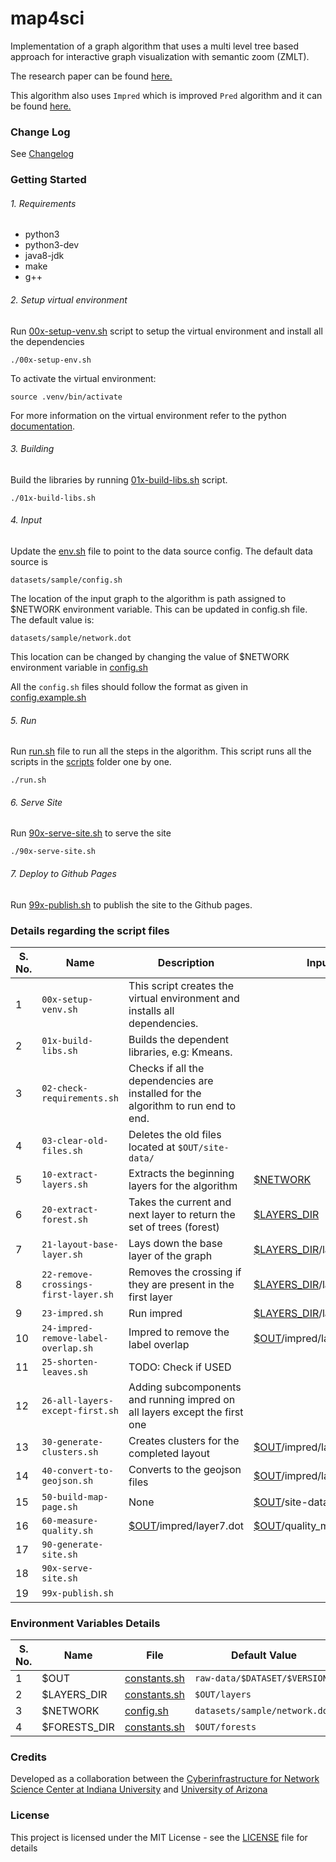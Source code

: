 # map4sci

Implementation of a graph algorithm that uses a multi level tree based approach for interactive graph visualization with semantic zoom (ZMLT).

The research paper can be found [here.](https://arxiv.org/pdf/1906.05996.pdf)

This algorithm also uses `Impred` which is improved `Pred` algorithm and it can be found [here.](https://hal.inria.fr/inria-00605921/document)

### Change Log

See [Changelog](CHANGELOG.md)

### Getting Started

###### 1. Requirements

* python3
* python3-dev
* java8-jdk
* make
* g++


###### 2. Setup virtual environment
Run [00x-setup-venv.sh](scripts/00x-setup-venv.sh) </a> script to setup the virtual environment and install all the dependencies

	./00x-setup-env.sh

To activate the virtual environment:

	source .venv/bin/activate

For more information on the virtual environment refer to the python [documentation](https://docs.python.org/3/library/venv.html).

###### 3. Building
	
Build the libraries by running [01x-build-libs.sh](scripts/01x-build-libs.sh) script.

	./01x-build-libs.sh

###### 4. Input

Update the [env.sh](env.sh) file to point to the data source config. The default data source is

	datasets/sample/config.sh

The location of the input graph to the algorithm is path assigned to $NETWORK environment variable. This can be updated in config.sh file. The default value is:

	datasets/sample/network.dot 

This location can be changed by changing the value of $NETWORK environment variable in [config.sh](datasets/sample/config.sh)

All the `config.sh` files should follow the format as given in [config.example.sh](datasets/config.example.sh)

###### 5. Run

Run [run.sh](run.sh) file to run all the steps in the algorithm. This script runs all the scripts in the [scripts](scripts) folder one by one.

	./run.sh

###### 6. Serve Site

Run [90x-serve-site.sh](scripts/90x-serve-site.sh) to serve the site

	./90x-serve-site.sh

###### 7. Deploy to Github Pages

Run [99x-publish.sh](scripts/99x-publish.sh) to publish the site to the Github pages.

### Details regarding the script files

S. No. | Name |Description | Input Location | Output Location
--- | ---| --- | --- | ---
1 | `00x-setup-venv.sh` | This script creates the virtual environment and installs all dependencies. |  |
2 | `01x-build-libs.sh` | Builds the dependent libraries, e.g: Kmeans. | |
3 | `02-check-requirements.sh` | Checks if all the dependencies are installed for the algorithm to run end to end. |  |
4 | `03-clear-old-files.sh` | Deletes the old files located at `$OUT/site-data/` |  |[$OUT](constants.sh)/site-data/  
5 | `10-extract-layers.sh` |  Extracts the beginning layers for the algorithm | [$NETWORK](datasets/sample/config.sh) | None
6 | `20-extract-forest.sh` | Takes the current and next layer to return the set of trees (forest) | [$LAYERS_DIR](constants.sh) | [$FORESTS_DIR](constants.sh)$
7 | `21-layout-base-layer.sh` | Lays down the base layer of the graph | [$LAYERS_DIR](constants.sh)/layer0.dot |  [$LAYERS_DIR](constants.sh)/layer0.dot
8 | `22-remove-crossings-first-layer.sh` | Removes the crossing if they are present in the first layer | [$LAYERS_DIR](constants.sh)/layer0.dot | None
9 | `23-impred.sh` | Run impred | [$LAYERS_DIR](constants.sh)/layer0.dot | [$OUT](constants.sh)/impred/layer0.dot
10 | `24-impred-remove-label-overlap.sh` | Impred to remove the label overlap | [$OUT](constants.sh)/impred/layer0.dot | [$OUT](constants.sh)/impred/layer0.dot
11 | `25-shorten-leaves.sh` | TODO: Check if USED |  |
12 | `26-all-layers-except-first.sh` | Adding subcomponents and running impred on all layers except the first one |  |
13 | `30-generate-clusters.sh` | Creates clusters for the completed layout | [$OUT](constants.sh)/impred/layer7.dot | [$OUT](constants.sh)/clustered/map.svg
14 | `40-convert-to-geojson.sh` | Converts to the geojson files | [$OUT](constants.sh)/impred/layer7.dot | [$OUT](constants.sh)/clustered
15 | `50-build-map-page.sh` | None |  [$OUT](constants.sh)/site-data/visualization
16 | `60-measure-quality.sh` | [$OUT](constants.sh)/impred/layer7.dot | [$OUT](constants.sh)/quality_measurement/result.txt
17 | `90-generate-site.sh` |  |
18 | `90x-serve-site.sh` |  |  
19 | `99x-publish.sh` |  |

### Environment Variables Details

S. No. | Name | File | Default Value
--- | --- | --- | ---|
1 | $OUT | [constants.sh](constants.sh) | `raw-data/$DATASET/$VERSION`
2 | $LAYERS_DIR |[constants.sh](constants.sh) | `$OUT/layers`
3 | $NETWORK | [config.sh](datasets/sample/config.sh) | `datasets/sample/network.dot`
4 | $FORESTS_DIR | [constants.sh](constants.sh)| `$OUT/forests`

### Credits

Developed as a collaboration between the [Cyberinfrastructure for Network Science Center at Indiana University](http://cns.iu.edu/) and [University of Arizona](https://www.arizona.edu/)

### License

This project is licensed under the MIT License - see the [LICENSE](LICENSE) file for details
